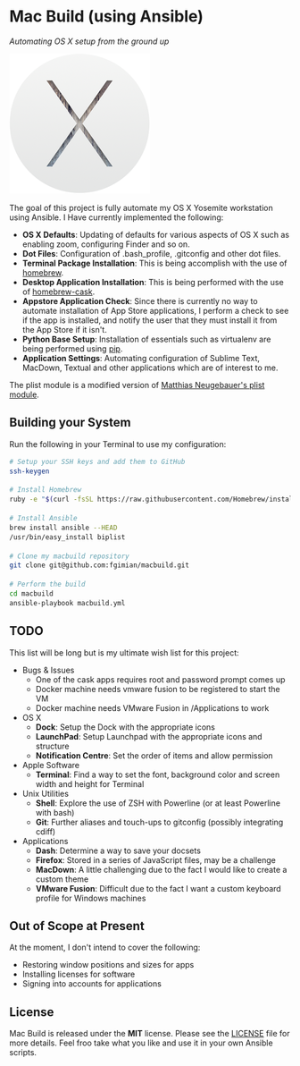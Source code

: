 # Mac Build (using Ansible) #
*Automating OS X setup from the ground up*

![](images/osx-yosemite-logo.png)

The goal of this project is fully automate my OS X Yosemite workstation using
Ansible.  I Have currently implemented the following:

* **OS X Defaults**: Updating of defaults for various aspects of OS X such as
  enabling zoom, configuring Finder and so on.
* **Dot Files**: Configuration of .bash_profile, .gitconfig and other dot 
  files.
* **Terminal Package Installation**: This is being accomplish with the use of
  [homebrew](https://github.com/Homebrew/homebrew).
* **Desktop Application Installation**: This is being performed with the use
  of [homebrew-cask](https://github.com/caskroom/homebrew-cask).
* **Appstore Application Check**: Since there is currently no way to automate
  installation of App Store applications, I perform a check to see if the app
  is installed, and notify the user that they must install it from the App 
  Store if it isn't.
* **Python Base Setup**: Installation of essentials such as virtualenv are
  being performed using [pip](https://github.com/pypa/pip).
* **Application Settings**: Automating configuration of Sublime Text, MacDown,
  Textual and other applications which are of interest to me.

The plist module is a modified version of
[Matthias Neugebauer's plist module](https://github.com/mtneug/ansible-modules-plist).

## Building your System ##

Run the following in your Terminal to use my configuration:

```bash
# Setup your SSH keys and add them to GitHub
ssh-keygen

# Install Homebrew
ruby -e "$(curl -fsSL https://raw.githubusercontent.com/Homebrew/install/master/install)"

# Install Ansible
brew install ansible --HEAD
/usr/bin/easy_install biplist

# Clone my macbuild repository
git clone git@github.com:fgimian/macbuild.git

# Perform the build
cd macbuild
ansible-playbook macbuild.yml
```

## TODO ##

This list will be long but is my ultimate wish list for this project:

* Bugs & Issues
    - One of the cask apps requires root and password prompt comes up
    - Docker machine needs vmware fusion to be registered to start the VM
    - Docker machine needs VMware Fusion in /Applications to work
* OS X
    - **Dock**: Setup the Dock with the appropriate icons
    - **LaunchPad**: Setup Launchpad with the appropriate icons and structure
    - **Notification Centre**: Set the order of items and allow permission
* Apple Software
    - **Terminal**: Find a way to set the font, background color and screen 
      width and height for Terminal
* Unix Utilities
    - **Shell**: Explore the use of ZSH with Powerline (or at least Powerline 
      with bash)
    - **Git**: Further aliases and touch-ups to gitconfig (possibly 
      integrating cdiff)
* Applications
    - **Dash**: Determine a way to save your docsets
    - **Firefox**: Stored in a series of JavaScript files, may be a challenge
    - **MacDown**: A little challenging due to the fact I would like to create 
      a custom theme
    - **VMware Fusion**: Difficult due to the fact I want a custom keyboard
      profile for Windows machines

## Out of Scope at Present ##

At the moment, I don't intend to cover the following:

* Restoring window positions and sizes for apps
* Installing licenses for software
* Signing into accounts for applications

## License ##

Mac Build is released under the **MIT** license. Please see the
[LICENSE](https://github.com/fgimian/macbuild/blob/master/LICENSE) file for
more details.  Feel froo take what you like and use it in your own Ansible
scripts.
